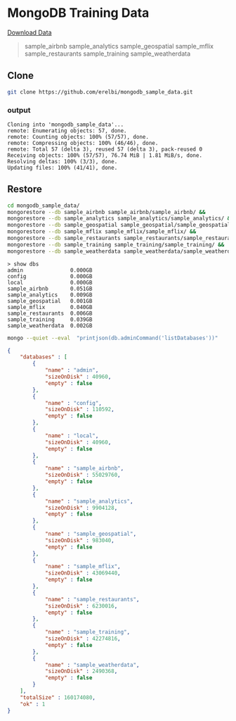 <!-- Global site tag (gtag.js) - Google Analytics -->
<script async src="https://www.googletagmanager.com/gtag/js?id=G-ZKTM9KPCT1"></script>
<script>
  window.dataLayer = window.dataLayer || [];
  function gtag(){dataLayer.push(arguments);}
  gtag('js', new Date());

  gtag('config', 'G-ZKTM9KPCT1');
</script>
# MongoDB Training Data

[Download Data](https://github.com/erelbi/mongodb_sample_data/archive/refs/heads/main.zip)
> sample_airbnb
> sample_analytics
> sample_geospatial
> sample_mflix
> sample_restaurants
> sample_training
> sample_weatherdata

## Clone
```sh
git clone https://github.com/erelbi/mongodb_sample_data.git
```
### output
```output
Cloning into 'mongodb_sample_data'...
remote: Enumerating objects: 57, done.
remote: Counting objects: 100% (57/57), done.
remote: Compressing objects: 100% (46/46), done.
remote: Total 57 (delta 3), reused 57 (delta 3), pack-reused 0
Receiving objects: 100% (57/57), 76.74 MiB | 1.81 MiB/s, done.
Resolving deltas: 100% (3/3), done.
Updating files: 100% (41/41), done.
```
## Restore
```sh
cd mongodb_sample_data/
mongorestore --db sample_airbnb sample_airbnb/sample_airbnb/ &&
mongorestore --db sample_analytics sample_analytics/sample_analytics/ &&
mongorestore --db sample_geospatial sample_geospatial/sample_geospatial/ &&
mongorestore --db sample_mflix sample_mflix/sample_mflix/ &&
mongorestore --db sample_restaurants sample_restaurants/sample_restaurants/ &&
mongorestore --db sample_training sample_training/sample_training/ &&
mongorestore --db sample_weatherdata sample_weatherdata/sample_weatherdata/ &&
```
```
> show dbs
admin               0.000GB
config              0.000GB
local               0.000GB
sample_airbnb       0.051GB
sample_analytics    0.009GB
sample_geospatial   0.001GB
sample_mflix        0.040GB
sample_restaurants  0.006GB
sample_training     0.039GB
sample_weatherdata  0.002GB
```

```sh
mongo --quiet --eval  "printjson(db.adminCommand('listDatabases'))"
```
```json
{
	"databases" : [
		{
			"name" : "admin",
			"sizeOnDisk" : 40960,
			"empty" : false
		},
		{
			"name" : "config",
			"sizeOnDisk" : 110592,
			"empty" : false
		},
		{
			"name" : "local",
			"sizeOnDisk" : 40960,
			"empty" : false
		},
		{
			"name" : "sample_airbnb",
			"sizeOnDisk" : 55029760,
			"empty" : false
		},
		{
			"name" : "sample_analytics",
			"sizeOnDisk" : 9904128,
			"empty" : false
		},
		{
			"name" : "sample_geospatial",
			"sizeOnDisk" : 983040,
			"empty" : false
		},
		{
			"name" : "sample_mflix",
			"sizeOnDisk" : 43069440,
			"empty" : false
		},
		{
			"name" : "sample_restaurants",
			"sizeOnDisk" : 6230016,
			"empty" : false
		},
		{
			"name" : "sample_training",
			"sizeOnDisk" : 42274816,
			"empty" : false
		},
		{
			"name" : "sample_weatherdata",
			"sizeOnDisk" : 2490368,
			"empty" : false
		}
	],
	"totalSize" : 160174080,
	"ok" : 1
}
```




